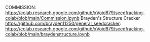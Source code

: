 COMMISSION:
https://colab.research.google.com/github/xVoid879/seedfracking-colab/blob/main/Commission.ipynb
Brayden's Structure Cracker https://github.com/brayden11250/general_seedcracker:
https://colab.research.google.com/github/xVoid879/seedfracking-colab/blob/main/braydenstructure.ipynb
